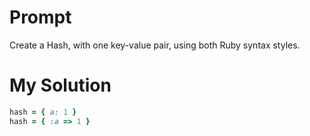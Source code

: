 # Prompt

Create a Hash, with one key-value pair, using both Ruby syntax styles.

# My Solution

```ruby
hash = { a: 1 }
hash = { :a => 1 }
```
